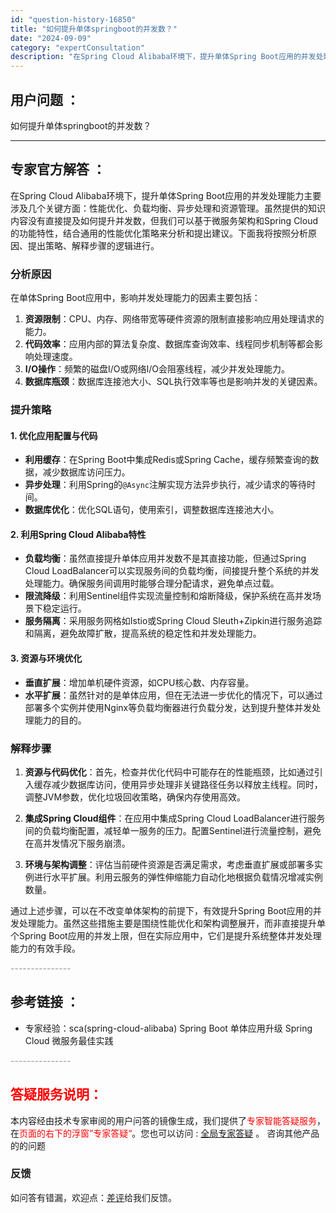 ```yaml
---
id: "question-history-16850"
title: "如何提升单体springboot的并发数？"
date: "2024-09-09"
category: "expertConsultation"
description: "在Spring Cloud Alibaba环境下，提升单体Spring Boot应用的并发处理能力主要涉及几个关键方面：性能优化、负载均衡、异步处理和资源管理。虽然提供的知识内容没有直接提及如何提升并发数，但我们可以基于微服务架构和Spring Cloud的功能特性，结合通用的性能优化策略来分析和提"
---
```


## 用户问题 ： 
 如何提升单体springboot的并发数？  

---------------
## 专家官方解答 ：

在Spring Cloud Alibaba环境下，提升单体Spring Boot应用的并发处理能力主要涉及几个关键方面：性能优化、负载均衡、异步处理和资源管理。虽然提供的知识内容没有直接提及如何提升并发数，但我们可以基于微服务架构和Spring Cloud的功能特性，结合通用的性能优化策略来分析和提出建议。下面我将按照分析原因、提出策略、解释步骤的逻辑进行。

### 分析原因

在单体Spring Boot应用中，影响并发处理能力的因素主要包括：
1. **资源限制**：CPU、内存、网络带宽等硬件资源的限制直接影响应用处理请求的能力。
2. **代码效率**：应用内部的算法复杂度、数据库查询效率、线程同步机制等都会影响处理速度。
3. **I/O操作**：频繁的磁盘I/O或网络I/O会阻塞线程，减少并发处理能力。
4. **数据库瓶颈**：数据库连接池大小、SQL执行效率等也是影响并发的关键因素。

### 提升策略

#### 1. 优化应用配置与代码

- **利用缓存**：在Spring Boot中集成Redis或Spring Cache，缓存频繁查询的数据，减少数据库访问压力。
- **异步处理**：利用Spring的`@Async`注解实现方法异步执行，减少请求的等待时间。
- **数据库优化**：优化SQL语句，使用索引，调整数据库连接池大小。

#### 2. 利用Spring Cloud Alibaba特性

- **负载均衡**：虽然直接提升单体应用并发数不是其直接功能，但通过Spring Cloud LoadBalancer可以实现服务间的负载均衡，间接提升整个系统的并发处理能力。确保服务间调用时能够合理分配请求，避免单点过载。
- **限流降级**：利用Sentinel组件实现流量控制和熔断降级，保护系统在高并发场景下稳定运行。
- **服务隔离**：采用服务网格如Istio或Spring Cloud Sleuth+Zipkin进行服务追踪和隔离，避免故障扩散，提高系统的稳定性和并发处理能力。

#### 3. 资源与环境优化

- **垂直扩展**：增加单机硬件资源，如CPU核心数、内存容量。
- **水平扩展**：虽然针对的是单体应用，但在无法进一步优化的情况下，可以通过部署多个实例并使用Nginx等负载均衡器进行负载分发，达到提升整体并发处理能力的目的。

### 解释步骤

1. **资源与代码优化**：首先，检查并优化代码中可能存在的性能瓶颈，比如通过引入缓存减少数据库访问，使用异步处理非关键路径任务以释放主线程。同时，调整JVM参数，优化垃圾回收策略，确保内存使用高效。

2. **集成Spring Cloud组件**：在应用中集成Spring Cloud LoadBalancer进行服务间的负载均衡配置，减轻单一服务的压力。配置Sentinel进行流量控制，避免在高并发情况下服务崩溃。

3. **环境与架构调整**：评估当前硬件资源是否满足需求，考虑垂直扩展或部署多实例进行水平扩展。利用云服务的弹性伸缩能力自动化地根据负载情况增减实例数量。

通过上述步骤，可以在不改变单体架构的前提下，有效提升Spring Boot应用的并发处理能力。虽然这些措施主要是围绕性能优化和架构调整展开，而非直接提升单个Spring Boot应用的并发上限，但在实际应用中，它们是提升系统整体并发处理能力的有效手段。


<font color="#949494">---------------</font> 


## 参考链接 ：

* 专家经验：sca(spring-cloud-alibaba) Spring Boot 单体应用升级 Spring Cloud 微服务最佳实践 


 <font color="#949494">---------------</font> 
 


## <font color="#FF0000">答疑服务说明：</font> 

本内容经由技术专家审阅的用户问答的镜像生成，我们提供了<font color="#FF0000">专家智能答疑服务</font>，在<font color="#FF0000">页面的右下的浮窗”专家答疑“</font>。您也可以访问 : [全局专家答疑](https://answer.opensource.alibaba.com/docs/intro) 。 咨询其他产品的的问题

### 反馈
如问答有错漏，欢迎点：[差评](https://ai.nacos.io/user/feedbackByEnhancerGradePOJOID?enhancerGradePOJOId=16869)给我们反馈。
